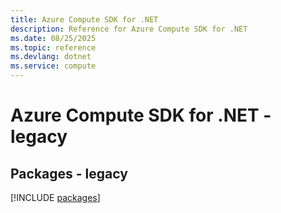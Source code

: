 ```yaml
---
title: Azure Compute SDK for .NET
description: Reference for Azure Compute SDK for .NET
ms.date: 08/25/2025
ms.topic: reference
ms.devlang: dotnet
ms.service: compute
---
```

# Azure Compute SDK for .NET - legacy
## Packages - legacy
[!INCLUDE [packages](compute-index.md)]